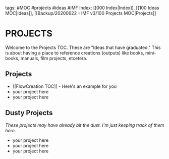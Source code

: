 tags: #MOC #projects #ideas #IMF
Index: [[000 Index|Index]], [[100 Ideas MOC|Ideas]], [[Backup/20200622 - IMF v3/100 Projects MOC|Projects]] 

# PROJECTS
Welcome to the Projects TOC. These are "Ideas that have graduated." This is about having a place to reference creations (outputs) like books, mini-books, manuals, film projects, etcetera. 

## Projects 
- [[FlowCreation TOC]] - Here's an example for you
 - your project here
 - your project here

## Dusty Projects
*These projects may have already bit the dust. I'm just keeping track of them here.*
 - your project here
 - your project here
 - your project here
